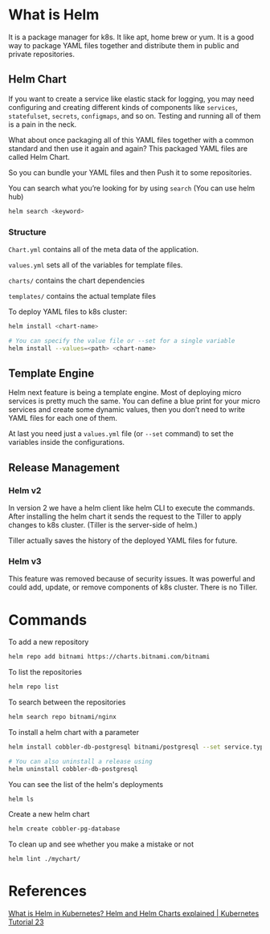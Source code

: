 # What is Helm

It is a package manager for k8s. It like apt, home brew or yum. It is a good way to package YAML files together and distribute them in public and private repositories.

## Helm Chart

If you want to create a service like elastic stack for logging, you may need configuring and creating different kinds of components like `services`, `statefulset`, `secrets`, `configmaps`, and so on. Testing and running all of them is a pain in the neck.

What about once packaging all of this YAML files together with a common standard and then use it again and again? This packaged YAML files are called Helm Chart.

So you can bundle your YAML files and then Push it to some repositories.

You can search what you’re looking for by using `search` (You can use helm hub)

```bash
helm search <keyword>
```

### Structure

`Chart.yml` contains all of the meta data of the application.

`values.yml` sets all of the variables for template files.

`charts/` contains the chart dependencies

`templates/` contains the actual template files

To deploy YAML files to k8s cluster:

```bash
helm install <chart-name>

# You can specify the value file or --set for a single variable
helm install --values=<path> <chart-name>
```

## Template Engine

Helm next feature is being a template engine. Most of deploying micro services is pretty much the same. You can define a blue print for your micro services and create some dynamic values, then you don’t need to write YAML files for each one of them.

At last you need just a `values.yml` file (or `--set` command) to set the variables inside the configurations.

## Release Management

### Helm v2

In version 2 we have a helm client like helm CLI to execute the commands. After installing the helm chart it sends the request to the Tiller to apply changes to k8s cluster. (Tiller is the server-side of helm.)

Tiller actually saves the history of the deployed YAML files for future.

### Helm v3

This feature was removed because of security issues. It was powerful and could add, update, or remove components of k8s cluster. There is no Tiller.

# Commands

To add a new repository

```bash
helm repo add bitnami https://charts.bitnami.com/bitnami
```

To list the repositories

```bash
helm repo list
```

To search between the repositories

```bash
helm search repo bitnami/nginx
```

To install a helm chart with a parameter

```bash
helm install cobbler-db-postgresql bitnami/postgresql --set service.type=CluterIP

# You can also uninstall a release using 
helm uninstall cobbler-db-postgresql
```

You can see the list of the helm's deployments

```bash
helm ls
```

Create a new helm chart

```bash
helm create cobbler-pg-database
```

To clean up and see whether you make a mistake or not

```bash
helm lint ./mychart/
```


# References

[What is Helm in Kubernetes? Helm and Helm Charts explained | Kubernetes Tutorial 23](https://www.youtube.com/watch?v=-ykwb1d0DXU)